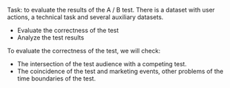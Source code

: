 Task: to evaluate the results of the A / B test. There is a dataset with user actions, a technical task and several auxiliary datasets.

- Evaluate the correctness of the test
- Analyze the test results

To evaluate the correctness of the test, we will check:

- The intersection of the test audience with a competing test.
- The coincidence of the test and marketing events, other problems of the time boundaries of the test.